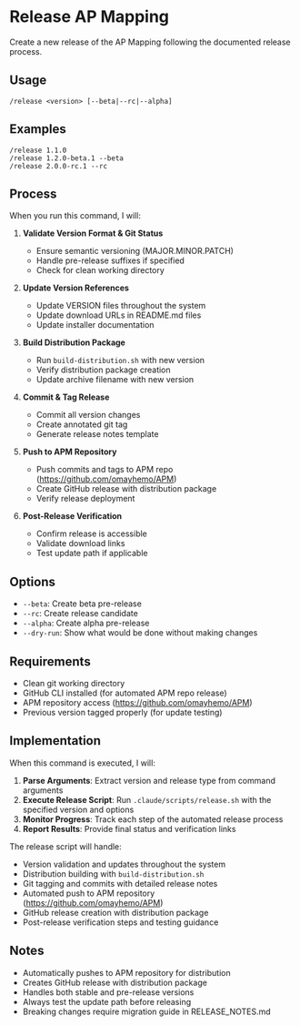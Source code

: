 # Release AP Mapping

Create a new release of the AP Mapping following the documented release process.

## Usage
```
/release <version> [--beta|--rc|--alpha]
```

## Examples
```
/release 1.1.0
/release 1.2.0-beta.1 --beta
/release 2.0.0-rc.1 --rc
```

## Process

When you run this command, I will:

1. **Validate Version Format & Git Status**
   - Ensure semantic versioning (MAJOR.MINOR.PATCH)
   - Handle pre-release suffixes if specified
   - Check for clean working directory

2. **Update Version References**
   - Update VERSION files throughout the system
   - Update download URLs in README.md files
   - Update installer documentation

3. **Build Distribution Package**
   - Run `build-distribution.sh` with new version
   - Verify distribution package creation
   - Update archive filename with new version

4. **Commit & Tag Release**
   - Commit all version changes
   - Create annotated git tag
   - Generate release notes template

5. **Push to APM Repository**
   - Push commits and tags to APM repo (https://github.com/omayhemo/APM)
   - Create GitHub release with distribution package
   - Verify release deployment

6. **Post-Release Verification**
   - Confirm release is accessible
   - Validate download links
   - Test update path if applicable

## Options

- `--beta`: Create beta pre-release
- `--rc`: Create release candidate
- `--alpha`: Create alpha pre-release
- `--dry-run`: Show what would be done without making changes

## Requirements

- Clean git working directory
- GitHub CLI installed (for automated APM repo release)
- APM repository access (https://github.com/omayhemo/APM)
- Previous version tagged properly (for update testing)

## Implementation

When this command is executed, I will:

1. **Parse Arguments**: Extract version and release type from command arguments
2. **Execute Release Script**: Run `.claude/scripts/release.sh` with the specified version and options
3. **Monitor Progress**: Track each step of the automated release process
4. **Report Results**: Provide final status and verification links

The release script will handle:
- Version validation and updates throughout the system
- Distribution building with `build-distribution.sh`
- Git tagging and commits with detailed release notes
- Automated push to APM repository (https://github.com/omayhemo/APM)
- GitHub release creation with distribution package
- Post-release verification steps and testing guidance

## Notes

- Automatically pushes to APM repository for distribution
- Creates GitHub release with distribution package
- Handles both stable and pre-release versions
- Always test the update path before releasing
- Breaking changes require migration guide in RELEASE_NOTES.md